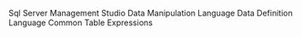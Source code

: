 Sql Server Management Studio
Data Manipulation Language
Data Definition Language
Common Table Expressions
